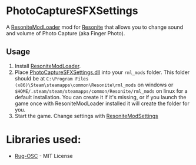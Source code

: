 # PhotoCaptureSFXSettings

A [ResoniteModLoader](https://github.com/resonite-modding-group/ResoniteModLoader) mod for [Resonite](https://resonite.com/) that allows you to change sound and volume of Photo Capture (aka Finger Photo).

## Usage
1. Install [ResoniteModLoader](https://github.com/resonite-modding-group/ResoniteModLoader).
2. Place [PhotoCaptureSFXSettings.dll](https://github.com/Meister1593/PhotoCaptureSFXSettings/releases) into your `rml_mods` folder. This folder should be at `C:\Program Files (x86)\Steam\steamapps\common\Resonite\rml_mods` on windows or `$HOME/.steam/steam/steamapps/common/Resonite/rml_mods` on linux for a default installation. You can create it if it's missing, or if you launch the game once with ResoniteModLoader installed it will create the folder for you.
3. Start the game. Change settings with [ResoniteModSettings](https://github.com/badhaloninja/ResoniteModSettings)

# Libraries used:
- [Rug-OSC](https://bitbucket.org/rugcode/rug.osc/) - MIT License
